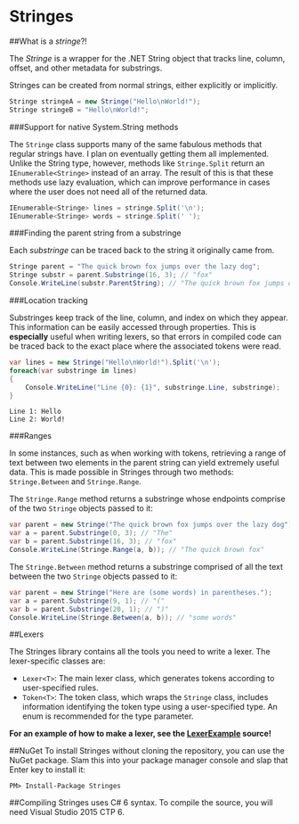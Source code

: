 Stringes
========

##What is a *stringe*?!

The *Stringe* is a wrapper for the .NET String object that tracks line, column, offset, and other metadata for substrings.

Stringes can be created from normal strings, either explicitly or implicitly.
```cs
Stringe stringeA = new Stringe("Hello\nWorld!");
Stringe stringeB = "Hello\nWorld!";
```

###Support for native System.String methods

The `Stringe` class supports many of the same fabulous methods that regular strings have. I plan on eventually getting them all implemented.
Unlike the String type, however, methods like `Stringe.Split` return an `IEnumerable<Stringe>` instead of an array. The result of this is that these methods use lazy evaluation, which can improve performance in cases where the user does not need all of the returned data.
```cs
IEnumerable<Stringe> lines = stringe.Split('\n');
IEnumerable<Stringe> words = stringe.Split(' ');
```

###Finding the parent string from a substringe

Each *substringe* can be traced back to the string it originally came from.
```cs
Stringe parent = "The quick brown fox jumps over the lazy dog";
Stringe substr = parent.Substringe(16, 3); // "fox"
Console.WriteLine(substr.ParentString); // "The quick brown fox jumps over the lazy dog"
```

###Location tracking

Substringes keep track of the line, column, and index on which they appear. This information can be easily accessed through properties. This is **especially** useful when writing lexers, so that errors in compiled code can be traced back to the exact place where the associated tokens were read.

```cs
var lines = new Stringe("Hello\nWorld!").Split('\n');
foreach(var substringe in lines)
{
    Console.WriteLine("Line {0}: {1}", substringe.Line, substringe);
}
```
```
Line 1: Hello
Line 2: World!
```

###Ranges

In some instances, such as when working with tokens, retrieving a range of text between two elements in the parent string can yield extremely useful data. This is made possible in Stringes through two methods: `Stringe.Between` and `Stringe.Range`.

The `Stringe.Range` method returns a substringe whose endpoints comprise of the two `Stringe` objects passed to it:
```cs
var parent = new Stringe("The quick brown fox jumps over the lazy dog");
var a = parent.Substringe(0, 3); // "The"
var b = parent.Substringe(16, 3); // "fox"
Console.WriteLine(Stringe.Range(a, b)); // "The quick brown fox"
```

The `Stringe.Between` method returns a substringe comprised of all the text between the two `Stringe` objects passed to it:
```cs
var parent = new Stringe("Here are (some words) in parentheses.");
var a = parent.Substringe(9, 1); // "("
var b = parent.Substringe(20, 1); // ")"
Console.WriteLine(Stringe.Between(a, b)); // "some words"
```

##Lexers

The Stringes library contains all the tools you need to write a lexer. The lexer-specific classes are:
* `Lexer<T>`: The main lexer class, which generates tokens according to user-specified rules.
* `Token<T>`: The token class, which wraps the `Stringe` class, includes information identifying the token type using a user-specified type. An enum is recommended for the type parameter.

**For an example of how to make a lexer, see the [LexerExample](https://github.com/TheBerkin/Stringes/blob/master/LexerExample/Program.cs) source!**

##NuGet
To install Stringes without cloning the repository, you can use the NuGet package. Slam this into your package manager console and slap that Enter key to install it:
```
PM> Install-Package Stringes
```

##Compiling
Stringes uses C# 6 syntax. To compile the source, you will need Visual Studio 2015 CTP 6.
